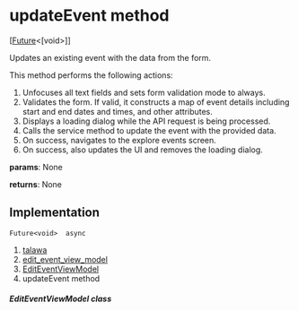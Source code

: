 
<div>

# updateEvent method

</div>


[[Future](https://api.flutter.dev/flutter/dart-core/Future-class.html)\<[void\>]]




Updates an existing event with the data from the form.

This method performs the following actions:

1.  Unfocuses all text fields and sets form validation mode to always.
2.  Validates the form. If valid, it constructs a map of event details
    including start and end dates and times, and other attributes.
3.  Displays a loading dialog while the API request is being processed.
4.  Calls the service method to update the event with the provided data.
5.  On success, navigates to the explore events screen.
6.  On success, also updates the UI and removes the loading dialog.

**params**: None

**returns**: None



## Implementation

``` language-dart
Future<void>  async 
```







1.  [talawa](../../index.md)
2.  [edit_event_view_model](../../view_model_after_auth_view_models_event_view_models_edit_event_view_model/)
3.  [EditEventViewModel](../../view_model_after_auth_view_models_event_view_models_edit_event_view_model/EditEventViewModel-class.md)
4.  updateEvent method

##### EditEventViewModel class







